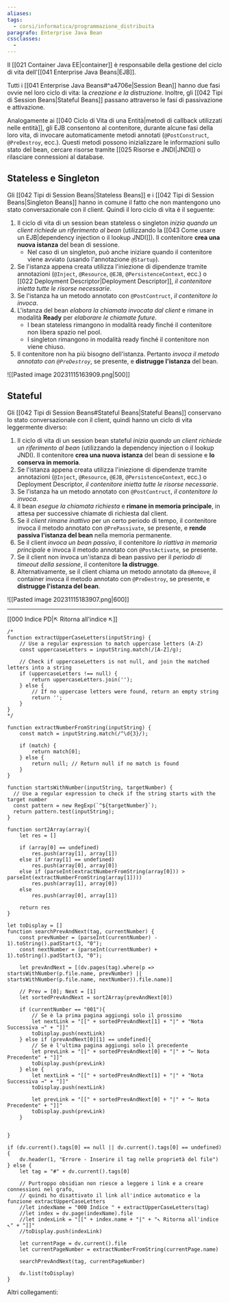 ```yaml
---
aliases: 
tags:
  - corsi/informatica/programmazione_distribuita
paragrafo: Enterprise Java Bean
cssclasses:
  - 
---
```

Il [[021 Container Java EE|container]] è responsabile della gestione del ciclo di vita dell'[[041 Enterprise Java Beans|EJB]]. 

Tutti i [[041 Enterprise Java Beans#^a4706e|Session Bean]] hanno due fasi ovvie nel loro ciclo di vita: la *creazione e la distruzione*. Inoltre, gli [[042 Tipi di Session Beans|Stateful Beans]] passano attraverso le fasi di passivazione e attivazione. 

Analogamente ai [[040 Ciclo di Vita di una Entità|metodi di callback utilizzati nelle entità]], gli EJB consentono al contenitore, durante alcune fasi della loro vita, di invocare automaticamente metodi annotati (`@PostConstruct`, `@PreDestroy`, ecc.). Questi metodi possono inizializzare le informazioni sullo stato del bean, cercare risorse tramite [[025 Risorse e JNDI|JNDI]] o rilasciare connessioni al database.

## Stateless e Singleton
Gli [[042 Tipi di Session Beans|Stateless Beans]] e i [[042 Tipi di Session Beans|Singleton Beans]] hanno in comune il fatto che non mantengono uno stato conversazionale con il client. Quindi il loro ciclo di vita è il seguente:

1. Il ciclo di vita di un session bean stateless o singleton *inizia quando un client richiede un riferimento al bean* (utilizzando la [[043 Come usare un EJB|dependency injection o il lookup JNDI]]). Il contenitore **crea una nuova istanza** del bean di sessione.
	- Nel caso di un singleton, può anche iniziare quando il contenitore viene avviato (usando l'annotazione `@Startup`). 
2. Se l'istanza appena creata utilizza l'iniezione di dipendenze tramite annotazioni (`@Inject`, `@Resource`, `@EJB`, `@PersistenceContext`, ecc.) o [[022 Deployment Descriptor|Deployment Descriptor]], *il contenitore inietta tutte le risorse necessarie*.
3. Se l'istanza ha un metodo annotato con `@PostContruct`, *il contenitore lo invoca*.
4. L'istanza del bean *elabora la chiamata invocata dal client* e rimane in modalità **Ready** per *elaborare le chiamate future*. 
	- I bean stateless rimangono in modalità ready finché il contenitore non libera spazio nel pool. 
	- I singleton rimangono in modalità ready finché il contenitore non viene chiuso.
5. Il contenitore non ha più bisogno dell'istanza. Pertanto *invoca il metodo annotato con `@PreDestroy`*, se presente, e **distrugge l'istanza** del bean.

![[Pasted image 20231115163909.png|500]]

## Stateful
Gli [[042 Tipi di Session Beans#Stateful Beans|Stateful Beans]] conservano lo stato conversazionale con il client, quindi hanno un ciclo di vita leggermente diverso:

1. Il ciclo di vita di un session bean stateful *inizia quando un client richiede un riferimento al bean* (utilizzando la dependency injection o il lookup JNDI). Il contenitore **crea una nuova istanza** del bean di sessione e **lo conserva in memoria**.
2. Se l'istanza appena creata utilizza l'iniezione di dipendenze tramite annotazioni (`@Inject`, `@Resource`, `@EJB`, `@PersistenceContext`, ecc.) o Deployment Descriptor, *il contenitore inietta tutte le risorse necessarie*.
3. Se l'istanza ha un metodo annotato con `@PostContruct`, *il contenitore lo invoca*.
4. Il bean *esegue la chiamata richiesta* e **rimane in memoria principale**, in attesa per successive chiamate di richiesta dal client.
5. Se il *client rimane inattivo* per un certo periodo di tempo, il contenitore invoca il metodo annotato con `@PrePassivate`, se presente, e **rende passiva l'istanza del bean** nella memoria permanente.
6. Se il client *invoca un bean passivo*, il contenitore *lo riattiva in memoria principale* e invoca il metodo annotato con `@PostActivate`, se presente.
7. Se il client non invoca un'istanza di bean passivo per il *periodo di timeout della sessione*, il contenitore **la distrugge**.
8. Alternativamente, se il client chiama un metodo annotato da `@Remove`, il container invoca il metodo annotato con `@PreDestroy`, se presente, e **distrugge l'istanza del bean**.


![[Pasted image 20231115183907.png|600]]

___
[[000 Indice PD|↖ Ritorna all'indice ↖]]

```dataviewjs
/*
function extractUpperCaseLetters(inputString) {
	// Use a regular expression to match uppercase letters (A-Z)
	const uppercaseLetters = inputString.match(/[A-Z]/g);
	
	// Check if uppercaseLetters is not null, and join the matched letters into a string
	if (uppercaseLetters !== null) {
		return uppercaseLetters.join('');
	} else {
	    // If no uppercase letters were found, return an empty string
	    return '';
	}
}
*/

function extractNumberFromString(inputString) {
	const match = inputString.match(/^\d{3}/);
	
	if (match) {
		return match[0];
	} else {
		return null; // Return null if no match is found
	}
}

function startsWithNumber(inputString, targetNumber) {
  // Use a regular expression to check if the string starts with the target number
  const pattern = new RegExp(`^${targetNumber}`);
  return pattern.test(inputString);
}

function sort2Array(array){
	let res = []
	
	if (array[0] == undefined)
		res.push(array[1], array[1])
	else if (array[1] == undefined)
		res.push(array[0], array[0])
	else if (parseInt(extractNumberFromString(array[0])) > parseInt(extractNumberFromString(array[1])))
		res.push(array[1], array[0])
	else
		res.push(array[0], array[1])
	
	return res
}

let toDisplay = []
function searchPrevAndNext(tag, currentNumber) {
	const prevNumber = (parseInt(currentNumber) - 1).toString().padStart(3, "0");
	const nextNumber = (parseInt(currentNumber) + 1).toString().padStart(3, "0");
	
	let prevAndNext = [(dv.pages(tag).where(p => startsWithNumber(p.file.name, prevNumber) || startsWithNumber(p.file.name, nextNumber)).file.name)]
	
	// Prev = [0]; Next = [1]
	let sortedPrevAndNext = sort2Array(prevAndNext[0])
	
	if (currentNumber == "001"){ 
		// Se è la prima pagina aggiungi solo il prossimo
		let nextLink = "[[" + sortedPrevAndNext[1] + "|" + "Nota Successiva →" + "]]"
		toDisplay.push(nextLink)
	} else if (prevAndNext[0][1] == undefined){
		// Se è l'ultima pagina aggiungi solo il precedente
		let prevLink = "[[" + sortedPrevAndNext[0] + "|" + "← Nota Precedente" + "]]"
		toDisplay.push(prevLink)
	} else {
		let nextLink = "[[" + sortedPrevAndNext[1] + "|" + "Nota Successiva →" + "]]"
		toDisplay.push(nextLink)
		
		let prevLink = "[[" + sortedPrevAndNext[0] + "|" + "← Nota Precedente" + "]]"
		toDisplay.push(prevLink)
	}
	
	
}

if (dv.current().tags[0] == null || dv.current().tags[0] == undefined){
	dv.header(1, "Errore - Inserire il tag nelle proprietà del file")
} else {
	let tag = "#" + dv.current().tags[0]

	// Purtroppo obsidian non riesce a leggere i link e a creare connessioni nel grafo,
	// quindi ho disattivato il link all'indice automatico e la funzione extractUpperCaseLetters
	//let indexName = "000 Indice " + extractUpperCaseLetters(tag)
	//let index = dv.page(indexName).file
	//let indexLink = "[[" + index.name + "|" + "↖ Ritorna all'indice ↖" + "]]"
	//toDisplay.push(indexLink)
	
	let currentPage = dv.current().file
	let currentPageNumber = extractNumberFromString(currentPage.name)
	
	searchPrevAndNext(tag, currentPageNumber)
	
	dv.list(toDisplay)
}
```

Altri collegamenti: 